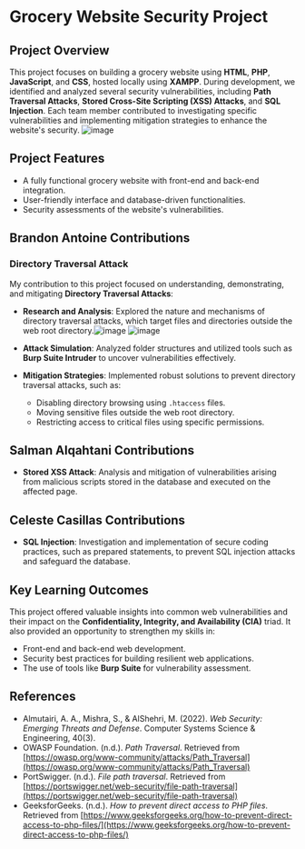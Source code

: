 # Grocery Website Security Project

## Project Overview
This project focuses on building a grocery website using **HTML**, **PHP**, **JavaScript**, and **CSS**, hosted locally using **XAMPP**. During development, we identified and analyzed several security vulnerabilities, including **Path Traversal Attacks**, **Stored Cross-Site Scripting (XSS) Attacks**, and **SQL Injection**. Each team member contributed to investigating specific vulnerabilities and implementing mitigation strategies to enhance the website's security.
![image](https://github.com/user-attachments/assets/0e80743a-60e0-4e6c-9267-faaf52f6662e)


## Project Features
- A fully functional grocery website with front-end and back-end integration.
- User-friendly interface and database-driven functionalities.
- Security assessments of the website's vulnerabilities.

## Brandon Antoine Contributions
### Directory Traversal Attack
My contribution to this project focused on understanding, demonstrating, and mitigating **Directory Traversal Attacks**:
- **Research and Analysis**: Explored the nature and mechanisms of directory traversal attacks, which target files and directories outside the web root directory.![image](https://github.com/user-attachments/assets/5041abe6-027a-430e-93a2-dbf07b7f02e0)
![image](https://github.com/user-attachments/assets/c7b174d8-bbdd-4f9e-aaf5-12c03db661e0)

- **Attack Simulation**: Analyzed folder structures and utilized tools such as **Burp Suite Intruder** to uncover vulnerabilities effectively.
- **Mitigation Strategies**: Implemented robust solutions to prevent directory traversal attacks, such as:
  - Disabling directory browsing using `.htaccess` files.
  - Moving sensitive files outside the web root directory.
  - Restricting access to critical files using specific permissions.


## Salman Alqahtani Contributions

- **Stored XSS Attack**: Analysis and mitigation of vulnerabilities arising from malicious scripts stored in the database and executed on the affected page.

## Celeste Casillas Contributions
- **SQL Injection**: Investigation and implementation of secure coding practices, such as prepared statements, to prevent SQL injection attacks and safeguard the database.

## Key Learning Outcomes
This project offered valuable insights into common web vulnerabilities and their impact on the **Confidentiality, Integrity, and Availability (CIA)** triad. It also provided an opportunity to strengthen my skills in:
- Front-end and back-end web development.
- Security best practices for building resilient web applications.
- The use of tools like **Burp Suite** for vulnerability assessment.

## References
- Almutairi, A. A., Mishra, S., & AlShehri, M. (2022). *Web Security: Emerging Threats and Defense*. Computer Systems Science & Engineering, 40(3).
- OWASP Foundation. (n.d.). *Path Traversal*. Retrieved from [https://owasp.org/www-community/attacks/Path_Traversal](https://owasp.org/www-community/attacks/Path_Traversal)
- PortSwigger. (n.d.). *File path traversal*. Retrieved from [https://portswigger.net/web-security/file-path-traversal](https://portswigger.net/web-security/file-path-traversal)
- GeeksforGeeks. (n.d.). *How to prevent direct access to PHP files*. Retrieved from [https://www.geeksforgeeks.org/how-to-prevent-direct-access-to-php-files/](https://www.geeksforgeeks.org/how-to-prevent-direct-access-to-php-files/)

